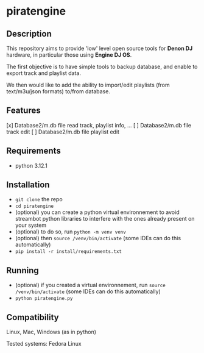 # piratengine

## Description

This repository aims to provide 'low' level open source tools for **Denon DJ** hardware, in particular those using **Engine DJ OS**.

The first objective is to have simple tools to backup database, and enable to export track and playlist data.

We then would like to add the ability to import/edit playlists (from text/m3u/json formats) to/from database.

## Features

[x] Database2/m.db file read track, playlist info, ...
[ ] Database2/m.db file track edit
[ ] Database2/m.db file playlist edit

## Requirements
 - python 3.12.1

## Installation
 - `git clone` the repo
 - `cd piratengine`
 - (optional) you can create a python virtual environnement to avoid streambot python libraries to interfere with the ones already present on your system
 - (optional) to do so, run `python -m venv venv`
 - (optional) then `source /venv/bin/activate` (some IDEs can do this automatically) 
 - `pip install -r install/requirements.txt`

## Running
 - (optional) if you created a virtual environnement, run `source /venv/bin/activate` (some IDEs can do this automatically)
 - `python piratengine.py` 

## Compatibility
Linux, Mac, Windows (as in python)

Tested systems:
Fedora Linux

